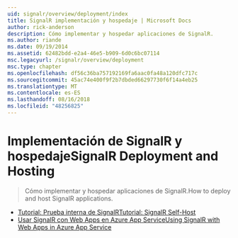 ```yaml
---
uid: signalr/overview/deployment/index
title: SignalR implementación y hospedaje | Microsoft Docs
author: rick-anderson
description: Cómo implementar y hospedar aplicaciones de SignalR.
ms.author: riande
ms.date: 09/19/2014
ms.assetid: 62482bdd-e2a4-46e5-b909-6d0c6bc07114
msc.legacyurl: /signalr/overview/deployment
msc.type: chapter
ms.openlocfilehash: df56c36ba757192169fa6aac0fa48a120dfc717c
ms.sourcegitcommit: 45ac74e400f9f2b7dbded66297730f6f14a4eb25
ms.translationtype: MT
ms.contentlocale: es-ES
ms.lasthandoff: 08/16/2018
ms.locfileid: "48256825"
---
```

<a name="signalr-deployment-and-hosting"></a><span data-ttu-id="379c2-103">Implementación de SignalR y hospedaje</span><span class="sxs-lookup"><span data-stu-id="379c2-103">SignalR Deployment and Hosting</span></span>
====================
> <span data-ttu-id="379c2-104">Cómo implementar y hospedar aplicaciones de SignalR.</span><span class="sxs-lookup"><span data-stu-id="379c2-104">How to deploy and host SignalR applications.</span></span>


- [<span data-ttu-id="379c2-105">Tutorial: Prueba interna de SignalR</span><span class="sxs-lookup"><span data-stu-id="379c2-105">Tutorial: SignalR Self-Host</span></span>](tutorial-signalr-self-host.md)
- [<span data-ttu-id="379c2-106">Usar SignalR con Web Apps en Azure App Service</span><span class="sxs-lookup"><span data-stu-id="379c2-106">Using SignalR with Web Apps in Azure App Service</span></span>](using-signalr-with-azure-web-sites.md)
